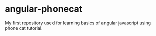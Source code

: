 angular-phonecat
================

My first repository used for learning basics of angular javascript using phone cat tutorial.
